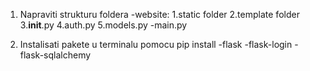 1. Napraviti strukturu foldera
    -website:
        1.static folder
        2.template folder
        3.__init__.py
        4.auth.py
        5.models.py
    -main.py

2. Instalisati pakete u terminalu pomocu pip install
    -flask
    -flask-login
    -flask-sqlalchemy